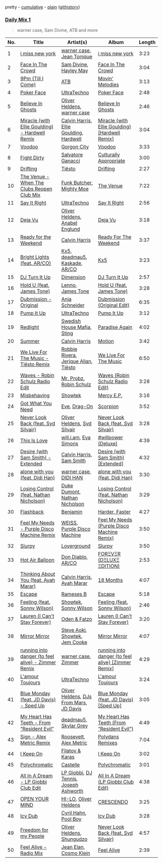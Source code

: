 pretty - [cumulative](/playlists/cumulative/Daily%20Mix%201.md) - [plain](/playlists/plain/37i9dQZF1E381TIGlTphwu) ([githistory](https://github.githistory.xyz/vitokorn/spotify-playlist-archive/blob/master/playlists/plain/37i9dQZF1E381TIGlTphwu))

### [Daily Mix 1](https://open.spotify.com/playlist/37i9dQZF1E381TIGlTphwu)

> warner case, Sam Divine, ATB and more

| No. | Title | Artist(s) | Album | Length |
|---|---|---|---|---|
| 1 | [i miss new york](https://open.spotify.com/track/1TBMAoQBdO8Zlkv7eur1Tg) | [warner case](https://open.spotify.com/artist/106OuakzOxxbXTuigEEf01), [Jean Tonique](https://open.spotify.com/artist/6BVLQfvzlvlNZ43WjbFgbI) | [i miss new york](https://open.spotify.com/album/3AvFW3ELjVH6Fpz1wqau9V) | 3:23 |
| 2 | [Face In The Crowd](https://open.spotify.com/track/26u8BxcbNNRlbreUeIwXnP) | [Sam Divine](https://open.spotify.com/artist/029RjYsk0DU8LKC92sUyXZ), [Hayley May](https://open.spotify.com/artist/1WcwbtAnG5HWNbPPK84ued) | [Face In The Crowd](https://open.spotify.com/album/0rWcieRCNFaKJFC7M8UVTH) | 3:04 |
| 3 | [9Pm (Till I Come)](https://open.spotify.com/track/1CgbwsrNDlFrRuk2ebQ7zr) | [ATB](https://open.spotify.com/artist/7jZM5w05mGhw6wTB1okhD9) | [Movin' Melodies](https://open.spotify.com/album/4DfD9bqzlfSbEf5kWgufPk) | 3:13 |
| 4 | [Poker Face](https://open.spotify.com/track/56QNG7PLzFinI4sMhJRuk1) | [UltraTechno](https://open.spotify.com/artist/0ZKQGB49AwsmJwfbryeodZ) | [Poker Face](https://open.spotify.com/album/3e6fcKqkye2QnbrivivhbY) | 2:48 |
| 5 | [Believe In Ghosts](https://open.spotify.com/track/0HVwpwnXY2L0M7VW1PbH5F) | [Oliver Heldens](https://open.spotify.com/artist/5nki7yRhxgM509M5ADlN1p), [warner case](https://open.spotify.com/artist/106OuakzOxxbXTuigEEf01) | [Believe In Ghosts](https://open.spotify.com/album/5VuscFaM5Rx8Irbv4vD8uX) | 2:46 |
| 6 | [Miracle (with Ellie Goulding) - Hardwell Remix](https://open.spotify.com/track/4LwbGXpHNvKkwiyLFBsBBQ) | [Calvin Harris](https://open.spotify.com/artist/7CajNmpbOovFoOoasH2HaY), [Ellie Goulding](https://open.spotify.com/artist/0X2BH1fck6amBIoJhDVmmJ), [Hardwell](https://open.spotify.com/artist/6BrvowZBreEkXzJQMpL174) | [Miracle (with Ellie Goulding) [Hardwell Remix]](https://open.spotify.com/album/3LswMGIQwIQpJztiYx37xs) | 3:04 |
| 7 | [Voodoo](https://open.spotify.com/track/3JsH3qnwhYGs20PBMsCgNx) | [Gorgon City](https://open.spotify.com/artist/4VNQWV2y1E97Eqo2D5UTjx) | [Voodoo](https://open.spotify.com/album/32JzuMXyPDs6ihDnRGh8vy) | 3:33 |
| 8 | [Fight Dirty](https://open.spotify.com/track/4V7wva4jCBiSt4avFv05U1) | [Salvatore Ganacci](https://open.spotify.com/artist/5PdkRVDASsw6P7QoqRpz0F) | [Culturally Appropriate](https://open.spotify.com/album/6K7kj9XKdeeDSwLuEKgU1c) | 3:00 |
| 9 | [Drifting](https://open.spotify.com/track/4EmH2iRucAgCOnhuJRotUi) | [Tiësto](https://open.spotify.com/artist/2o5jDhtHVPhrJdv3cEQ99Z) | [Drifting](https://open.spotify.com/album/2kLk6nNB65O9AA6EmaI5DG) | 2:27 |
| 10 | [The Venue - When The Clubs Reopen Club Mix](https://open.spotify.com/track/7BdQNeKDYxepy05J3OrDNm) | [Funk Butcher](https://open.spotify.com/artist/6rBj32z1933rpPRp8AVpRy), [Mighty Moe](https://open.spotify.com/artist/1F64BtEsCiCG0IGmOgQVXF) | [The Venue](https://open.spotify.com/album/7bbxvQXBvDRS1oZzkzX9WM) | 7:22 |
| 11 | [Say It Right](https://open.spotify.com/track/1kdOql0RRPJJlaqQUnl6yQ) | [UltraTechno](https://open.spotify.com/artist/0ZKQGB49AwsmJwfbryeodZ) | [Say It Right](https://open.spotify.com/album/6qCWeDnTJCyxDHSsPa4qtL) | 2:56 |
| 12 | [Deja Vu](https://open.spotify.com/track/5w7sO0tWXMmctwKnJZu24v) | [Oliver Heldens](https://open.spotify.com/artist/5nki7yRhxgM509M5ADlN1p), [Anabel Englund](https://open.spotify.com/artist/3ky8xBRraNNzxzXEw6Ga0c) | [Deja Vu](https://open.spotify.com/album/1RDus4fqaHwhQzqRiidAEY) | 3:18 |
| 13 | [Ready for the Weekend](https://open.spotify.com/track/7sSqDlt9r1chzQEv6FPWKt) | [Calvin Harris](https://open.spotify.com/artist/7CajNmpbOovFoOoasH2HaY) | [Ready For The Weekend](https://open.spotify.com/album/5Zcfw8EsPjQBJZhA0EbcyM) | 3:37 |
| 14 | [Bright Lights (feat. AR/CO)](https://open.spotify.com/track/7hz4FnANJOY7tR8eutPxIP) | [Kx5](https://open.spotify.com/artist/2avRYQUWQpIkzJOEkf0MdY), [deadmau5](https://open.spotify.com/artist/2CIMQHirSU0MQqyYHq0eOx), [Kaskade](https://open.spotify.com/artist/6TQj5BFPooTa08A7pk8AQ1), [AR/CO](https://open.spotify.com/artist/7mGI9Sd66FqHjIkwzkgbG7) | [Kx5](https://open.spotify.com/album/7krgzxFJr9YxsmyWlO5Ubg) | 3:23 |
| 15 | [DJ Turn It Up](https://open.spotify.com/track/28r1xYNakXXwcQKIXu9Wjw) | [Dimension](https://open.spotify.com/artist/1QMgre3BHX161ZHtWMUu6S) | [DJ Turn It Up](https://open.spotify.com/album/1POsjSFSyqW21AEn71tdJn) | 2:57 |
| 16 | [Hold U (feat. James Tone)](https://open.spotify.com/track/77iqZEJZEMZLt07rtpAnUw) | [Lenno](https://open.spotify.com/artist/4IRw3ME1D0lYOyFyXAjDv7), [James Tone](https://open.spotify.com/artist/5s5zRZUXDZnNcqVdWlHDkC) | [Hold U (feat. James Tone)](https://open.spotify.com/album/2Ej6MtS04Rpyr66M3dnxiB) | 3:28 |
| 17 | [Dubmission - Original](https://open.spotify.com/track/23AKDhAiWJSyLOdn5AB9Gs) | [Anja Schneider](https://open.spotify.com/artist/0f14r70OISSfJoyqYaHbgV) | [Dubmission (Original Edit)](https://open.spotify.com/album/3gMvOnZHnahNKmw1k5MqJ4) | 6:35 |
| 18 | [Pump It Up](https://open.spotify.com/track/3PPBxqJp6NkVdXokIywprP) | [UltraTechno](https://open.spotify.com/artist/0ZKQGB49AwsmJwfbryeodZ) | [Pump It Up](https://open.spotify.com/album/4GTW9NMG1JxrKVxcR2Nd6g) | 3:12 |
| 19 | [Redlight](https://open.spotify.com/track/48Jf12YHPBCAfAzi255Rvr) | [Swedish House Mafia](https://open.spotify.com/artist/1h6Cn3P4NGzXbaXidqURXs), [Sting](https://open.spotify.com/artist/0Ty63ceoRnnJKVEYP0VQpk) | [Paradise Again](https://open.spotify.com/album/2Dbe9L757CSQbhnbW5PVSH) | 4:02 |
| 20 | [Summer](https://open.spotify.com/track/6YUTL4dYpB9xZO5qExPf05) | [Calvin Harris](https://open.spotify.com/artist/7CajNmpbOovFoOoasH2HaY) | [Motion](https://open.spotify.com/album/48zisMeiXniWLzOQghbPqS) | 3:42 |
| 21 | [We Live For The Music - Tiësto Remix](https://open.spotify.com/track/3FZPCdNFffckEafaKKyYEI) | [Robbie Rivera](https://open.spotify.com/artist/4bYwbb6k4ujHD2NXRxSwRP), [Jerique Allan](https://open.spotify.com/artist/0l97W1hO4sLhYw7eskqYEO), [Tiësto](https://open.spotify.com/artist/2o5jDhtHVPhrJdv3cEQ99Z) | [We Live For The Music](https://open.spotify.com/album/5abo95K8IJ25vBTV6xDjVn) | 6:50 |
| 22 | [Waves - Robin Schulz Radio Edit](https://open.spotify.com/track/1HFfMOxCAT4GAwaPfCdmUs) | [Mr. Probz](https://open.spotify.com/artist/33W1pnW9zScZtYTnAoWnOT), [Robin Schulz](https://open.spotify.com/artist/3t5xRXzsuZmMDkQzgOX35S) | [Waves (Robin Schulz Radio Edit)](https://open.spotify.com/album/29RpLEpfNr1mnrnmtbO620) | 3:28 |
| 23 | [Misbehaving](https://open.spotify.com/track/4LShGkU6wdY8RNWjpzG4JV) | [Showtek](https://open.spotify.com/artist/3gk0OYeLFWYupGFRHqLSR7) | [Mercy E.P.](https://open.spotify.com/album/7t0t6ddMsX972WgkLmTX0Q) | 3:16 |
| 24 | [Got What You Need](https://open.spotify.com/track/7qzgIi9e4yrLnzp67MFqNv) | [Eve](https://open.spotify.com/artist/4d3yvTptO48nOYTPBcPFZC), [Drag-On](https://open.spotify.com/artist/2NsAJcAM18AExiMWKLKzuH) | [Scorpion](https://open.spotify.com/album/6ZWL1xSTEvqs5A6dBh8vZw) | 3:52 |
| 25 | [Never Look Back (feat. Syd Silvair)](https://open.spotify.com/track/6uTxQDrjjKwyugx6ggjTmA) | [Oliver Heldens](https://open.spotify.com/artist/5nki7yRhxgM509M5ADlN1p), [Syd Silvair](https://open.spotify.com/artist/4f2LaSXjjsqEZxRNNZL7qw) | [Never Look Back (feat. Syd Silvair)](https://open.spotify.com/album/3XUr59qWnza9u0SFPXE65N) | 3:28 |
| 26 | [This Is Love](https://open.spotify.com/track/7IohFKIwrb75c4XaqX7WWo) | [will.i.am](https://open.spotify.com/artist/085pc2PYOi8bGKj0PNjekA), [Eva Simons](https://open.spotify.com/artist/2d6W4cnC5XsVOaxtgaj9hA) | [#willpower (Deluxe)](https://open.spotify.com/album/0VWYRbEcvJcPrqMGJirO6q) | 4:39 |
| 27 | [Desire (with Sam Smith) - Extended](https://open.spotify.com/track/0XU9cLDmPVGSDP9uYibBa1) | [Calvin Harris](https://open.spotify.com/artist/7CajNmpbOovFoOoasH2HaY), [Sam Smith](https://open.spotify.com/artist/2wY79sveU1sp5g7SokKOiI) | [Desire (with Sam Smith) [Extended]](https://open.spotify.com/album/6otYPBdRuNlIuYk3tKDmz4) | 4:32 |
| 28 | [alone with you (feat. Didi Han)](https://open.spotify.com/track/2zWyV9CIpfaH6v0g1mq1a0) | [warner case](https://open.spotify.com/artist/106OuakzOxxbXTuigEEf01), [DIDI HAN](https://open.spotify.com/artist/2j74J6dIUd8X3x6UKH3pZF) | [alone with you (feat. Didi Han)](https://open.spotify.com/album/1pM6qa4CNTYLrSL1Bd3Bcw) | 3:30 |
| 29 | [Losing Control (feat. Nathan Nicholson)](https://open.spotify.com/track/6yW6KjdBVwpexa0xI26si0) | [Duke Dumont](https://open.spotify.com/artist/61lyPtntblHJvA7FMMhi7E), [Nathan Nicholson](https://open.spotify.com/artist/4q8SjmBr5X7DUmVvrnNrsd) | [Losing Control (feat. Nathan Nicholson)](https://open.spotify.com/album/5w42DeUYoCaocV1PqDx7QF) | 3:29 |
| 30 | [Flashback](https://open.spotify.com/track/3VeAelsMAZSm5q8fAR8cIm) | [Benjamin](https://open.spotify.com/artist/1gXHnuUhhoG0Oia1mJafPE) | [Harder, Faster](https://open.spotify.com/album/3LMgotL0DzrXu4pdlG578P) | 4:27 |
| 31 | [Feel My Needs - Purple Disco Machine Remix](https://open.spotify.com/track/3RiRFyvasDtAv8n0AQUKFG) | [WEISS](https://open.spotify.com/artist/0FBRY66KVaAiddGVefikLB), [Purple Disco Machine](https://open.spotify.com/artist/2WBJQGf1bT1kxuoqziH5g4) | [Feel My Needs (Purple Disco Machine Remix)](https://open.spotify.com/album/6mNS1Ud3X58uDBksuGAlAQ) | 3:50 |
| 32 | [Slurpy](https://open.spotify.com/track/1mRmbalGFdCfITVhUrXLUo) | [Loverground](https://open.spotify.com/artist/3SvoerawAn5RAZ2N9osc3z) | [Slurpy](https://open.spotify.com/album/6Tc8SIQIkMhzvdjyHpXpad) | 3:50 |
| 33 | [Hot Air Balloon](https://open.spotify.com/track/67p96tIoC4ESrod9kW331R) | [Don Diablo](https://open.spotify.com/artist/1l2ekx5skC4gJH8djERwh1), [AR/CO](https://open.spotify.com/artist/7mGI9Sd66FqHjIkwzkgbG7) | [FORΞVΞR (DΞLUXΞ ΞDITION)](https://open.spotify.com/album/53F4qZCDBwulb9eoMuWHf2) | 2:53 |
| 34 | [Thinking About You (feat. Ayah Marar)](https://open.spotify.com/track/1KtD0xaLAikgIt5tPbteZQ) | [Calvin Harris](https://open.spotify.com/artist/7CajNmpbOovFoOoasH2HaY), [Ayah Marar](https://open.spotify.com/artist/4xQ2BGOBUXgjxO2PAhrIyS) | [18 Months](https://open.spotify.com/album/7w19PFbxAjwZ7UVNp9z0uT) | 4:07 |
| 35 | [Escape](https://open.spotify.com/track/336b2OagiAyVIlaCcmHhQ9) | [Rameses B](https://open.spotify.com/artist/06EfEcjc0vdvI6VNL0soIO) | [Escape](https://open.spotify.com/album/5M8ORYEPC2CLTWklB1NdTq) | 5:18 |
| 36 | [Feeling (feat. Sonny Wilson)](https://open.spotify.com/track/5TqSsKWidtjwjUgjbRwd9k) | [Showtek](https://open.spotify.com/artist/3gk0OYeLFWYupGFRHqLSR7), [Sonny Wilson](https://open.spotify.com/artist/3gTl4XARdQR2Sy59osG0Ia) | [Feeling (feat. Sonny Wilson)](https://open.spotify.com/album/3ehH5DacmCLkYV9bdwYLLj) | 2:46 |
| 37 | [Lauren (I Can't Stay Forever)](https://open.spotify.com/track/33tYADyL2aZctrvR59K1bQ) | [Oden & Fatzo](https://open.spotify.com/artist/2YEnrpAWWaNRFumgde1lLH) | [Lauren (I Can't Stay Forever)](https://open.spotify.com/album/3L1NLn5rcrmV4uVqgaoTI7) | 3:20 |
| 38 | [Mirror Mirror](https://open.spotify.com/track/0Q3Pb5gMzpFKjIWs9s0inL) | [Steve Aoki](https://open.spotify.com/artist/77AiFEVeAVj2ORpC85QVJs), [Showtek](https://open.spotify.com/artist/3gk0OYeLFWYupGFRHqLSR7), [Jem Cooke](https://open.spotify.com/artist/0AkL5tzM3UsDlWak9E0OwH) | [Mirror Mirror](https://open.spotify.com/album/4H7KW5AaytIv42LdVTzWKw) | 4:07 |
| 39 | [running into danger (to feel alive) - Zimmer Remix](https://open.spotify.com/track/4LB86NrWvnkEuNSWHXRL34) | [warner case](https://open.spotify.com/artist/106OuakzOxxbXTuigEEf01), [Zimmer](https://open.spotify.com/artist/2pts5B2shsEtIVC4onTFKb) | [running into danger (to feel alive) [Zimmer Remix]](https://open.spotify.com/album/6JWPskCf17KCpoAQvwV1Ah) | 4:29 |
| 40 | [L'amour Toujours](https://open.spotify.com/track/02zDsW2h9mMAq323pZK67B) | [UltraTechno](https://open.spotify.com/artist/0ZKQGB49AwsmJwfbryeodZ) | [L'amour Toujours](https://open.spotify.com/album/6JTceqS2WRaoXq8vLsy4rw) | 3:24 |
| 41 | [Blue Monday (feat. JD Davis) - Sped Up](https://open.spotify.com/track/2vxktUf45jV40TONl4Pr2m) | [Oliver Heldens](https://open.spotify.com/artist/5nki7yRhxgM509M5ADlN1p), [DJs From Mars](https://open.spotify.com/artist/1pmwwNA38kkkJwEMWe8hLD), [JD Davis](https://open.spotify.com/artist/4S1P19bTfbDVjEA8Hxs4Cj) | [Blue Monday (feat. JD Davis) [Sped Up]](https://open.spotify.com/album/7DYXFhL5LlsJc6WJDjKXt0) | 3:05 |
| 42 | [My Heart Has Teeth - From “Resident Evil”](https://open.spotify.com/track/5cLFhtbjth4y4RA8fsXfRZ) | [deadmau5](https://open.spotify.com/artist/2CIMQHirSU0MQqyYHq0eOx), [Skylar Grey](https://open.spotify.com/artist/4utLUGcTvOJFr6aqIJtYWV) | [My Heart Has Teeth (From “Resident Evil”)](https://open.spotify.com/album/0dfwFYOSdC2bDAvepzVZ90) | 4:49 |
| 43 | [Sign - Alex Metric Remix](https://open.spotify.com/track/1rhci8ltz1b8f3nIZWZrRZ) | [Roosevelt](https://open.spotify.com/artist/4AQrqVz6BYwy29iMxcGtx7), [Alex Metric](https://open.spotify.com/artist/6RDNTAgm2s6ae71nXWGnJD) | [Polydans Remixes](https://open.spotify.com/album/277wPb0R66H8K90bJMksyG) | 7:04 |
| 44 | [I Keep On](https://open.spotify.com/track/5mNA4S5GxrMIphLK02smo8) | [Filatov & Karas](https://open.spotify.com/artist/5NW2uPFatEKjZQ5gpWD8HO) | [I Keep On](https://open.spotify.com/album/5L2QtFR6stsPEXu79LxFAH) | 3:02 |
| 45 | [Polychromatic](https://open.spotify.com/track/0oUY5kdbwFLPNf3bqdxUEw) | [Castelle](https://open.spotify.com/artist/4EDL1aHoT46jRLUjubeVNM) | [Polychromatic](https://open.spotify.com/album/3NPg0K9XMEmDagbWZgN5wi) | 3:01 |
| 46 | [All In A Dream - LP Giobbi Club Edit](https://open.spotify.com/track/0Sezv2khtojSuEBeM1WRJK) | [LP Giobbi](https://open.spotify.com/artist/3oKnyRhYWzNsTiss5n4Z1J), [DJ Tennis](https://open.spotify.com/artist/6vJvFV1A2CpT8s5B1oUN6t), [Joseph Ashworth](https://open.spotify.com/artist/7CpmbhzkL9uT1D9nhckTxB) | [All In A Dream (LP Giobbi Club Edit)](https://open.spotify.com/album/5dH9IPXKnOoeT5h8GNfWcx) | 4:38 |
| 47 | [OPEN YOUR MIND](https://open.spotify.com/track/6zQ2emOrf68vYJiaQxwJNV) | [HI-LO](https://open.spotify.com/artist/0ETJQforv5OXgDgidQv9qd), [Oliver Heldens](https://open.spotify.com/artist/5nki7yRhxgM509M5ADlN1p) | [CRESCENDO](https://open.spotify.com/album/2WAxjTUkv403ujorGiYcOE) | 3:25 |
| 48 | [Icy Dub](https://open.spotify.com/track/1qp2TaqWFlzkEZCkVrDLET) | [Cyril Hahn](https://open.spotify.com/artist/4EFMHRFpgrpfp0AVEBp4m2), [Pool Boy](https://open.spotify.com/artist/0JA5uqKcjlx67kfQ5atued) | [Icy Dub](https://open.spotify.com/album/624m97w8CI6tUVfzC7cmDl) | 3:28 |
| 49 | [Freedom for my People](https://open.spotify.com/track/03WgUjAncAPhSEmZ3PuuqG) | [Oliver Heldens](https://open.spotify.com/artist/5nki7yRhxgM509M5ADlN1p), [Shungudzo](https://open.spotify.com/artist/1zC5fndU0aEvINmBra2M3T) | [Never Look Back (feat. Syd Silvair)](https://open.spotify.com/album/3XUr59qWnza9u0SFPXE65N) | 4:57 |
| 50 | [Feel Alive - Radio Mix](https://open.spotify.com/track/0nt4DdofbUTfLGxVnFqEfq) | [Jean Elan](https://open.spotify.com/artist/3NCduRZyQ6McDZus9mEQ6z), [Cosmo Klein](https://open.spotify.com/artist/4tzTHSSGpobu0p7I6lfJeJ) | [Feel Alive](https://open.spotify.com/album/6mGUZmHVGr7IeHSKY2VUux) | 2:39 |